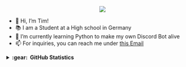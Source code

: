 <p align="center">
  <img src="https://github-profile-trophy.vercel.app/?username=Fluqzy&rank=SECRET,SSS,SS,S,AAA,AA,A,B,C&margin-w=5&no-bg=true&no-frame=true"/></a>
  </p>
  
- 👋 Hi, I’m Tim!
- 📚 I am a Student at a High school in Germany
- 🌱 I’m currently learning Python to make my own Discord Bot alive
- 📫 For inquiries, you can reach me under [this Email](mailto:tim@fluqzy.eu)

<details>
  <summary><b>:gear: &nbsp;GitHub Statistics</b></summary>
      ![](https://raw.githubusercontent.com/Fluqzy/github-stats-transparent/output/generated/overview.svg)
      ![](https://raw.githubusercontent.com/Fluqzy/github-stats-transparent/output/generated/languages.svg)
</details>
